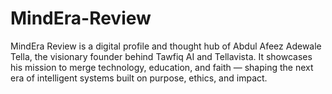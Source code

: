 # MindEra-Review
MindEra Review is a digital profile and thought hub of Abdul Afeez Adewale Tella, the visionary founder behind Tawfiq AI and Tellavista. It showcases his mission to merge technology, education, and faith — shaping the next era of intelligent systems built on purpose, ethics, and impact.

